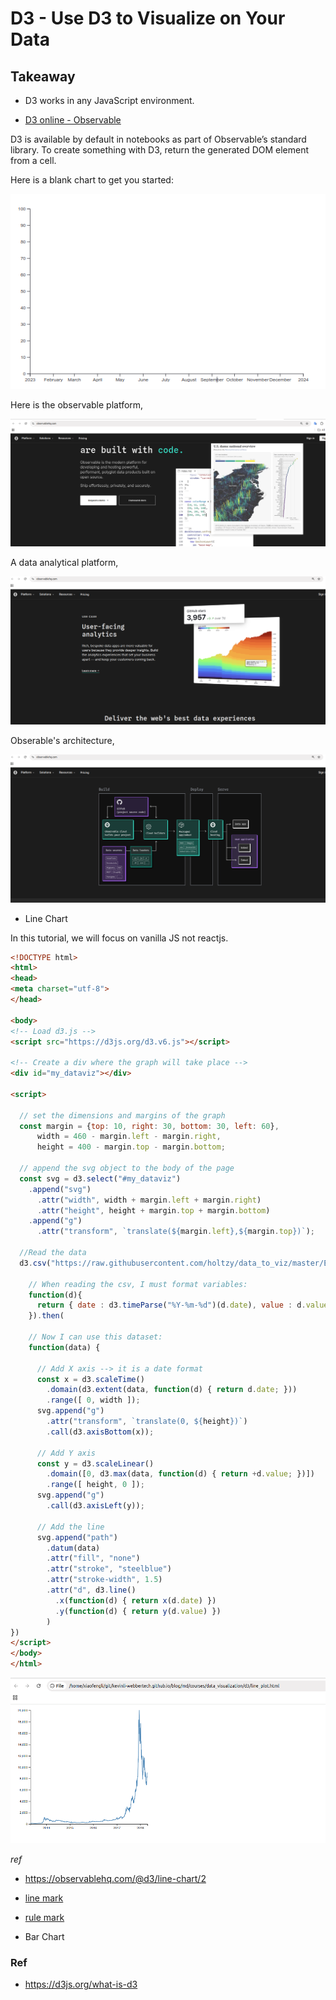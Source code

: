 # D3 - Use D3 to Visualize on Your Data

## Takeaway

* D3 works in any JavaScript environment.

* [D3 online - Observable](https://observablehq.com/)

D3 is available by default in notebooks as part of Observable’s standard library. To create something with D3, return the generated DOM element from a cell.

Here is a blank chart to get you started:

![d3_blankchart](../../../../images/data_visualization/d3/d3_blankchart.png)

Here is the observable platform,

![observable](../../../../images/data_visualization/d3/observable.png)

A data analytical platform,

![observable1](../../../../images/data_visualization/d3/observable1.png)

Obserable's architecture,

![observable2](../../../../images/data_visualization/d3/observable2.png)

* Line Chart

In this tutorial, we will focus on vanilla JS not reactjs.

```html
<!DOCTYPE html>
<html>
<head>
<meta charset="utf-8">
</head>

<body>
<!-- Load d3.js -->
<script src="https://d3js.org/d3.v6.js"></script>

<!-- Create a div where the graph will take place -->
<div id="my_dataviz"></div>

<script>

  // set the dimensions and margins of the graph
  const margin = {top: 10, right: 30, bottom: 30, left: 60},
      width = 460 - margin.left - margin.right,
      height = 400 - margin.top - margin.bottom;
  
  // append the svg object to the body of the page
  const svg = d3.select("#my_dataviz")
    .append("svg")
      .attr("width", width + margin.left + margin.right)
      .attr("height", height + margin.top + margin.bottom)
    .append("g")
      .attr("transform", `translate(${margin.left},${margin.top})`);
  
  //Read the data
  d3.csv("https://raw.githubusercontent.com/holtzy/data_to_viz/master/Example_dataset/3_TwoNumOrdered_comma.csv",
  
    // When reading the csv, I must format variables:
    function(d){
      return { date : d3.timeParse("%Y-%m-%d")(d.date), value : d.value }
    }).then(
  
    // Now I can use this dataset:
    function(data) {
  
      // Add X axis --> it is a date format
      const x = d3.scaleTime()
        .domain(d3.extent(data, function(d) { return d.date; }))
        .range([ 0, width ]);
      svg.append("g")
        .attr("transform", `translate(0, ${height})`)
        .call(d3.axisBottom(x));
  
      // Add Y axis
      const y = d3.scaleLinear()
        .domain([0, d3.max(data, function(d) { return +d.value; })])
        .range([ height, 0 ]);
      svg.append("g")
        .call(d3.axisLeft(y));
  
      // Add the line
      svg.append("path")
        .datum(data)
        .attr("fill", "none")
        .attr("stroke", "steelblue")
        .attr("stroke-width", 1.5)
        .attr("d", d3.line()
          .x(function(d) { return x(d.date) })
          .y(function(d) { return y(d.value) })
        )
})
</script>
</body>
</html>
```

![line_plot](../../../../images/data_visualization/d3/line_plot.png)

*ref*

- https://observablehq.com/@d3/line-chart/2

- [line mark](https://observablehq.com/plot/marks/line)

- [rule mark](https://observablehq.com/plot/marks/rule)


* Bar Chart

### Ref

- https://d3js.org/what-is-d3
